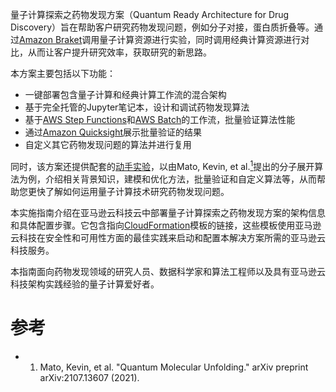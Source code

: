 量子计算探索之药物发现方案（Quantum Ready Architecture for Drug Discovery）旨在帮助客户研究药物发现问题，例如分子对接，蛋白质折叠等。通过[Amazon Braket][braket]调用量子计算资源进行实验，同时调用经典计算资源进行对比，从而让客户提升研究效率，获取研究的新思路。

本方案主要包括以下功能：

- 一键部署包含量子计算和经典计算工作流的混合架构
- 基于完全托管的Jupyter笔记本，设计和调试药物发现算法
- 基于[AWS Step Functions][step-functions]和[AWS Batch][batch]的工作流，批量验证算法性能
- 通过[Amazon Quicksight][quicksight]展示批量验证的结果
- 自定义其它药物发现问题的算法并进行复用

同时，该方案还提供配套的[动手实验](workshop/background.md)，以由Mato, Kevin, et al.[<sup>1</sup>](#original-author)提出的分子展开算法为例，介绍相关背景知识，建模和优化方法，批量验证和自定义算法等，从而帮助您更快了解如何运用量子计算技术研究药物发现问题。

本实施指南介绍在亚马逊云科技云中部署量子计算探索之药物发现方案的架构信息和具体配置步骤。它包含指向[CloudFormation][cloudformation]模板的链接，这些模板使用亚马逊云科技在安全性和可用性方面的最佳实践来启动和配置本解决方案所需的亚马逊云科技服务。

本指南面向药物发现领域的研究人员、数据科学家和算法工程师以及具有亚马逊云科技架构实践经验的量子计算爱好者。

# 参考
<div id='original-author'></div>
 
 - 1. Mato, Kevin, et al. "Quantum Molecular Unfolding." arXiv preprint arXiv:2107.13607 (2021).


[braket]: https://aws.amazon.com/braket/
[step-functions]: https://aws.amazon.com/step-functions/
[batch]: https://aws.amazon.com/batch/
[quicksight]: https://aws.amazon.com/quicksight/
[cloudformation]: https://aws.amazon.com/en/cloudformation/